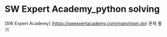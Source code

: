 # SW Expert Academy_python solving
[SW Expert Academy] (https://swexpertacademy.com/main/main.do) 문제 풀기
